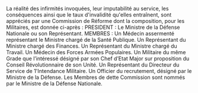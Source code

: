 La réalité des infirmités invoquées, leur imputabilité au service, les conséquences ainsi que le taux d'invalidité qu'elles entraînent, sont appréciés par une Commission de Réforme dont la composition, pour les Militaires, est donnée ci-après :
PRESIDENT :
Le Ministre de la Défense Nationale ou son Représentant.
MEMBRES :
Un Médecin assermenté représentant le Ministre chargé de la Santé Publique.
Un Représentant du Ministre chargé des Finances.
Un Représentant du Ministre chargé du Travail.
Un Médecin des Forces Armées Populaires.
Un Militaire du même Grade que l’intéressé désigné par son Chef d’Etat Major sur proposition du Conseil Révolutionnaire de son Unité.
Un Représentant du Directeur du Service de 1'Intendance Militaire.
Un Officier du recrutement, désigné par le Ministre de la Défense.
Les Membres de dette Commission sont nommés par le Ministre de la Défense Nationale.